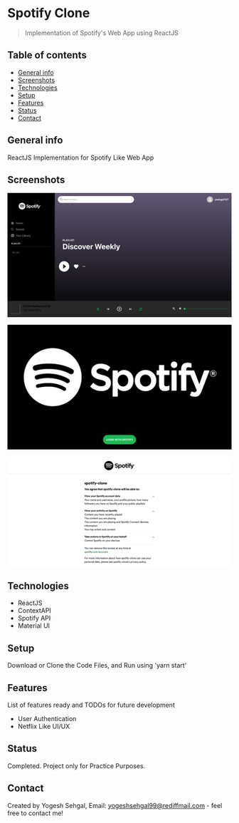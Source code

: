 # Spotify Clone
> Implementation of Spotify's Web App using ReactJS

## Table of contents
* [General info](#general-info)
* [Screenshots](#screenshots)
* [Technologies](#technologies)
* [Setup](#setup)
* [Features](#features)
* [Status](#status)
* [Contact](#contact)

## General info
ReactJS Implementation for Spotify Like Web App

## Screenshots
![Example screenshot](https://raw.githubusercontent.com/ysehgal147/spotify-clone/main/Screenshot%202020-11-09%20at%202.53.40%20AM.png)

![Example screenshot](https://raw.githubusercontent.com/ysehgal147/spotify-clone/main/Screenshot%202020-11-09%20at%202.53.47%20AM.png)

![Example screenshot](https://raw.githubusercontent.com/ysehgal147/spotify-clone/main/Screenshot%202020-11-09%20at%202.54.06%20AM.png)

## Technologies
* ReactJS
* ContextAPI
* Spotify API
* Material UI

## Setup
Download or Clone the Code Files, and Run using 'yarn start'

## Features
List of features ready and TODOs for future development
* User Authentication
* Netflix Like UI/UX

## Status
Completed. Project only for Practice Purposes.

## Contact
Created by Yogesh Sehgal, Email: [yogeshsehgal99@rediffmail.com](yogeshsehgal99@rediffmail.com) - feel free to contact me!
